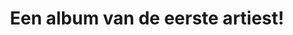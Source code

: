 ---
layout: album
title:  "Een album van de eerste artiest!"
artist: eerste
categories: jekyll update
image: images/gnome.jpg
---